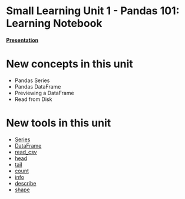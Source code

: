 # Small Learning Unit 1 - Pandas 101: Learning Notebook


#### [Presentation](https://docs.google.com/presentation/d/1QT9ozEwhTyZYumCtaQk4_-2cBEgNvtGCVrMnIAKb9aA/present#slide=id.p)

# New concepts in this unit

- Pandas Series
- Pandas DataFrame
- Previewing a DataFrame
- Read from Disk

# New tools in this unit

- [Series](https://pandas.pydata.org/pandas-docs/stable/generated/pandas.Series.html)
- [DataFrame](https://pandas.pydata.org/pandas-docs/stable/generated/pandas.DataFrame.html)
- [read_csv](https://pandas.pydata.org/pandas-docs/stable/generated/pandas.read_csv.html)
- [head](https://pandas.pydata.org/pandas-docs/stable/generated/pandas.DataFrame.head.html)
- [tail](https://pandas.pydata.org/pandas-docs/stable/generated/pandas.DataFrame.tail.html)
- [count](https://pandas.pydata.org/pandas-docs/stable/generated/pandas.DataFrame.count.html)
- [info](https://pandas.pydata.org/pandas-docs/stable/generated/pandas.DataFrame.info.html)
- [describe](https://pandas.pydata.org/pandas-docs/stable/generated/pandas.DataFrame.describe.html)
- [shape](https://pandas.pydata.org/pandas-docs/stable/generated/pandas.DataFrame.shape.html)
